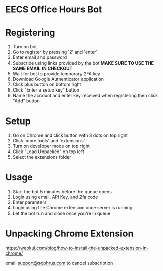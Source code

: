 # EECS Office Hours Bot

# Registering

1. Turn on bot
2. Go to register by pressing '2' and 'enter'
3. Enter email and password
4. Subscribe using links provided by the bot **MAKE SURE TO USE THE SAME EMAIL IN CHECKOUT**
5. Wait for bot to provide temporary 2FA key
6. Download Google Authenticator application
7. Click plus button on bottom right
8. Click "Enter a setup key" button
9. Name the account and enter key received when registering then click "Add" button

# Setup

1. Go on Chrome and click button with 3 dots on top right
2. Click 'more tools' and 'extensions'
3. Turn on developer mode on top right
4. Click "Load Unpacked" on top left
5. Select the extensions folder


# Usage

1. Start the bot 5 minutes before the queue opens
2. Login using email, API Key, and 2fa code
3. Enter paramters
4. Login using the Chrome extension once server is running
5. Let the bot run and close once you're in queue

# Unpacking Chrome Extension
https://webkul.com/blog/how-to-install-the-unpacked-extension-in-chrome/

email support@sophrus.com to cancel subscription
